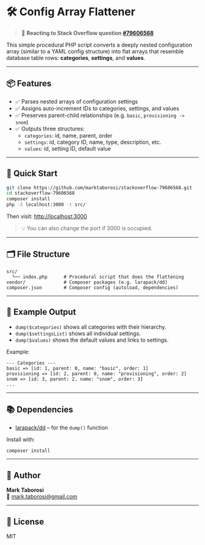 # 🛠️ Config Array Flattener

> 🔁 **Reacting to Stack Overflow question [#79606568](https://stackoverflow.com/questions/79606568)**

This simple procedural PHP script converts a deeply nested configuration array (similar to a YAML config structure) into flat arrays that resemble database table rows: **categories**, **settings**, and **values**.

---

## 📦 Features

- ✅ Parses nested arrays of configuration settings
- ✅ Assigns auto-increment IDs to categories, settings, and values
- ✅ Preserves parent-child relationships (e.g. `basic`, `provisioning -> snom`)
- ✅ Outputs three structures:
  - `categories`: id, name, parent, order
  - `settings`: id, category ID, name, type, description, etc.
  - `values`: id, setting ID, default value

---

## 🚀 Quick Start

```bash
git clone https://github.com/marktaborosi/stackoverflow-79606568.git
cd stackoverflow-79606568
composer install
php -S localhost:3000 -t src/
```

Then visit: [http://localhost:3000](http://localhost:3000)

> 💡 You can also change the port if 3000 is occupied.

---

## 🗂️ File Structure

```
src/
  └── index.php      # Procedural script that does the flattening
vendor/              # Composer packages (e.g. larapack/dd)
composer.json        # Composer config (autoload, dependencies)
```

---

## 🧪 Example Output

- `dump($categories)` shows all categories with their hierarchy.
- `dump($settingsList)` shows all individual settings.
- `dump($values)` shows the default values and links to settings.

Example:
```
--- Categories ---
basic => [id: 1, parent: 0, name: "basic", order: 1]
provisioning => [id: 2, parent: 0, name: "provisioning", order: 2]
snom => [id: 3, parent: 2, name: "snom", order: 3]
...
```

---

## 📚 Dependencies

- [larapack/dd](https://github.com/larapack/dd) – for the `dump()` function

Install with:

```bash
composer install
```

---

## 👤 Author

**Mark Taborosi**  
📧 mark.taborosi@gmail.com

---

## 📜 License

MIT
